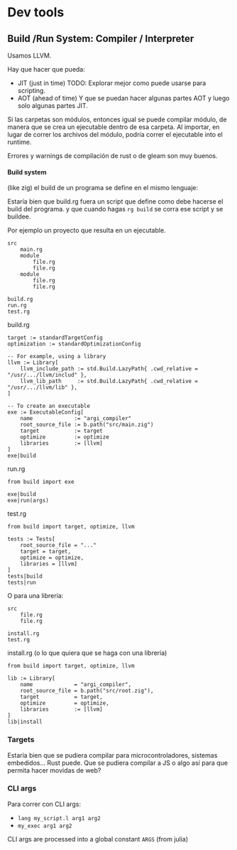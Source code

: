 # Dev tools

## Build /Run System: Compiler / Interpreter

Usamos LLVM.

Hay que hacer que pueda:
- JIT (just in time)
	TODO: Explorar mejor como puede usarse para scripting.
- AOT (ahead of time)
Y que se puedan hacer algunas partes AOT y luego solo algunas partes JIT.

Si las carpetas son módulos, entonces igual se puede compilar módulo, de manera que se crea un ejecutable dentro de esa carpeta. Al importar, en lugar de correr los archivos del módulo, podría correr el ejecutable into el runtime.

Errores y warnings de compilación de rust o de gleam son muy buenos.

#### Build system

(like zig) el build de un programa se define en el mismo lenguaje:

Estaría bien que build.rg fuera un script que define como debe hacerse el build del programa. y que cuando hagas `rg build` se corra ese script y se buildee.

Por ejemplo un proyecto que resulta en un ejecutable.

```
src
	main.rg
	module
		file.rg
		file.rg
	module
		file.rg
		file.rg

build.rg
run.rg
test.rg
```


build.rg
```
target := standardTargetConfig
optimization := standardOptimizationConfig 

-- For example, using a library
llvm := Library[
	llvm_include_path := std.Build.LazyPath{ .cwd_relative = "/usr/.../llvm/includ" },
	llvm_lib_path     := std.Build.LazyPath{ .cwd_relative = "/usr/.../llvm/lib" },
]

-- To create an executable
exe := ExecutableConfig[
	name             := "argi_compiler"
	root_source_file := b.path("src/main.zig")
	target           := target
	optimize         := optimize
	libraries        := [llvm]
]
exe|build
```

run.rg
```
from build import exe

exe|build
exe|run(args)
```

test.rg
```
from build import target, optimize, llvm

tests := Tests[
    root_source_file = "..."
    target = target,
    optimize = optimize,
    libraries = [llvm]
]
tests|build
tests|run
```

O para una librería:

```
src
	file.rg
	file.rg

install.rg
test.rg
```

install.rg (o lo que quiera que se haga con una librería)
```
from build import target, optimize, llvm

lib := Library[
    name             = "argi_compiler",
    root_source_file = b.path("src/root.zig"),
	target           = target,
	optimize         = optimize,
	libraries        := [llvm]
]
lib|install
```


### Targets

Estaría bien que se pudiera compilar para microcontroladores, sistemas embedidos... Rust puede.
Que se pudiera compilar a JS o algo así para que permita hacer movidas de web?


### CLI args

Para correr con CLI args:
- `lang my_script.l arg1 arg2`
- `my_exec arg1 arg2`

CLI args are processed into a global constant `ARGS` (from julia)
